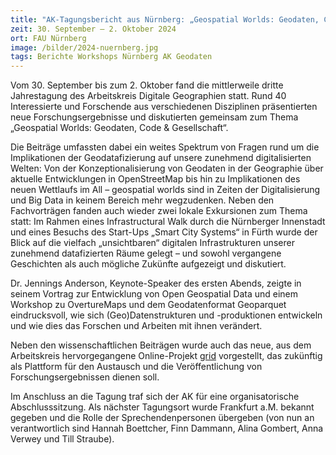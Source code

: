 ```yaml
---
title: "AK-Tagungsbericht aus Nürnberg: „Geospatial Worlds: Geodaten, Code & Gesellschaft“"
zeit: 30. September – 2. Oktober 2024
ort: FAU Nürnberg
image: /bilder/2024-nuernberg.jpg
tags: Berichte Workshops Nürnberg AK Geodaten
---
```


Vom 30. September bis zum 2. Oktober fand die mittlerweile dritte Jahrestagung des Arbeitskreis Digitale Geographien statt. Rund 40 Interessierte und Forschende aus verschiedenen Disziplinen präsentierten neue Forschungsergebnisse und diskutierten gemeinsam zum Thema „Geospatial Worlds: Geodaten, Code & Gesellschaft“.

Die Beiträge umfassten dabei ein weites Spektrum von Fragen rund um die Implikationen der Geodatafizierung auf unsere zunehmend digitalisierten Welten: Von der Konzeptionalisierung von Geodaten in der Geographie über aktuelle Entwicklungen in OpenStreetMap bis hin zu Implikationen des neuen Wettlaufs im All – geospatial worlds sind in Zeiten der Digitalisierung und Big Data in keinem Bereich mehr wegzudenken. Neben den Fachvorträgen fanden auch wieder zwei lokale Exkursionen zum Thema statt: Im Rahmen eines Infrastructural Walk durch die Nürnberger Innenstadt und eines Besuchs des Start-Ups „Smart City Systems“ in Fürth wurde der Blick auf die vielfach „unsichtbaren“ digitalen Infrastrukturen unserer zunehmend datafizierten Räume gelegt – und sowohl vergangene Geschichten als auch mögliche Zukünfte aufgezeigt und diskutiert. 

Dr. Jennings Anderson, Keynote-Speaker des ersten Abends, zeigte in seinem Vortrag zur Entwicklung von Open Geospatial Data und einem Workshop zu OvertureMaps und dem Geodatenformat Geoparquet eindrucksvoll, wie sich (Geo)Datenstrukturen und -produktionen entwickeln und wie dies das Forschen und Arbeiten mit ihnen verändert.

Neben den wissenschaftlichen Beiträgen wurde auch das neue, aus dem Arbeitskreis hervorgegangene Online-Projekt [grid](https://gridisnotajournal.de/) vorgestellt, das zukünftig als Plattform für den Austausch und die Veröffentlichung von Forschungsergebnissen dienen soll.

Im Anschluss an die Tagung traf sich der AK für eine organisatorische Abschlusssitzung. Als nächster Tagungsort wurde Frankfurt a.M. bekannt gegeben und die Rolle der Sprechendenpersonen übergeben (von nun an verantwortlich sind Hannah Boettcher, Finn Dammann, Alina Gombert, Anna Verwey und Till Straube).
